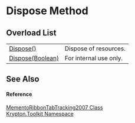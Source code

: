 # Dispose Method


## Overload List
<table>
<tr>
<td><a href="052023e9-566d-7d13-8027-b333c5864ad8.md">Dispose()</a></td>
<td>Dispose of resources.</td></tr>
<tr>
<td><a href="5fcc1411-ab8b-e910-b928-a41000fa11e8.md">Dispose(Boolean)</a></td>
<td>For internal use only.</td></tr>
</table>

## See Also


#### Reference
<a href="8f75e79b-8640-9d0b-4496-05227db34b7c.md">MementoRibbonTabTracking2007 Class</a>  
<a href="79d2eac2-21f4-54ff-7552-b20c33c30600.md">Krypton.Toolkit Namespace</a>  
